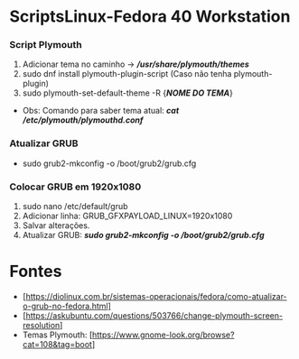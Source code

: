 # ScriptsLinux-Fedora 40 Workstation

### Script Plymouth

1. Adicionar tema no caminho -> ***/usr/share/plymouth/themes***
2. sudo dnf install plymouth-plugin-script (Caso não tenha plymouth-plugin)
3. sudo plymouth-set-default-theme -R {***NOME DO TEMA***}

- Obs: Comando para saber tema atual: ***cat /etc/plymouth/plymouthd.conf*** 

### Atualizar GRUB 

- sudo grub2-mkconfig -o /boot/grub2/grub.cfg

### Colocar GRUB em 1920x1080

1. sudo nano /etc/default/grub
2. Adicionar linha: GRUB_GFXPAYLOAD_LINUX=1920x1080
3. Salvar alterações.
4. Atualizar GRUB: ***sudo grub2-mkconfig -o /boot/grub2/grub.cfg***


# Fontes

- [https://diolinux.com.br/sistemas-operacionais/fedora/como-atualizar-o-grub-no-fedora.html]
- [https://askubuntu.com/questions/503766/change-plymouth-screen-resolution]
- Temas Plymouth: [https://www.gnome-look.org/browse?cat=108&tag=boot]
